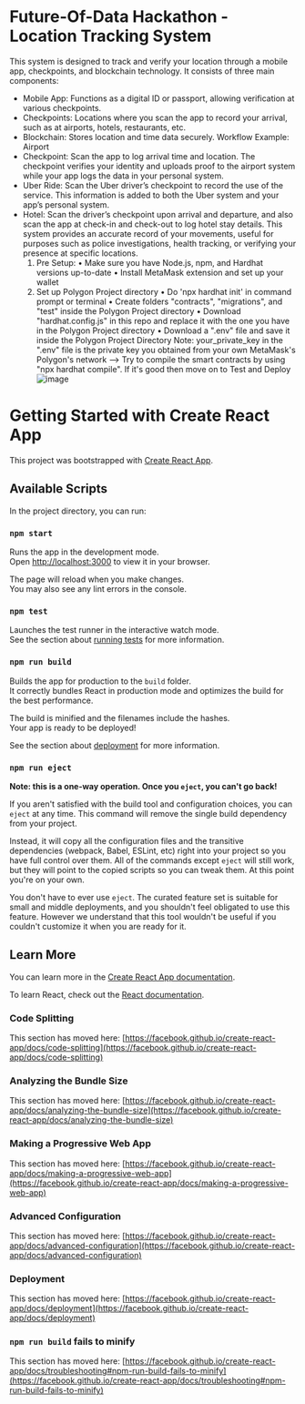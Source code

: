 # Future-Of-Data Hackathon - Location Tracking System
This system is designed to track and verify your location through a mobile app, checkpoints, and blockchain technology. It consists of three main components:
- Mobile App: Functions as a digital ID or passport, allowing verification at various checkpoints. 
- Checkpoints: Locations where you scan the app to record your arrival, such as at airports, hotels, restaurants, etc.
- Blockchain: Stores location and time data securely.
Workflow Example: Airport
- Checkpoint: Scan the app to log arrival time and location. The checkpoint verifies your identity and uploads proof to the airport system while your app logs the data in your personal system.
- Uber Ride: Scan the Uber driver’s checkpoint to record the use of the service. This information is added to both the Uber system and your app’s personal system.
- Hotel: Scan the driver’s checkpoint upon arrival and departure, and also scan the app at check-in and check-out to log hotel stay details. This system provides an accurate record of your movements, useful for purposes such as police investigations, health tracking, or verifying your presence at specific locations.
	1. Pre Setup:
	• Make sure you have Node.js, npm, and Hardhat versions up-to-date
	• Install MetaMask extension and set up your wallet
	2. Set up Polygon Project directory
	• Do 'npx hardhat init' in command prompt or terminal
	• Create folders "contracts", "migrations", and "test" inside the Polygon Project directory
	• Download "hardhat.config.js" in this repo and replace it with the one you have in the Polygon Project directory
	• Download a ".env" file and save it inside the Polygon Project Directory
Note: your_private_key in the ".env" file is the private key you obtained from your own MetaMask's Polygon's network
--> Try to compile the smart contracts by using "npx hardhat compile". If it's good then move on to Test and Deploy
![image](https://github.com/user-attachments/assets/b483ee80-86e0-46d9-bb19-0254e30f370a)

# Getting Started with Create React App

This project was bootstrapped with [Create React App](https://github.com/facebook/create-react-app).

## Available Scripts

In the project directory, you can run:

### `npm start`

Runs the app in the development mode.\
Open [http://localhost:3000](http://localhost:3000) to view it in your browser.

The page will reload when you make changes.\
You may also see any lint errors in the console.

### `npm test`

Launches the test runner in the interactive watch mode.\
See the section about [running tests](https://facebook.github.io/create-react-app/docs/running-tests) for more information.

### `npm run build`

Builds the app for production to the `build` folder.\
It correctly bundles React in production mode and optimizes the build for the best performance.

The build is minified and the filenames include the hashes.\
Your app is ready to be deployed!

See the section about [deployment](https://facebook.github.io/create-react-app/docs/deployment) for more information.

### `npm run eject`

**Note: this is a one-way operation. Once you `eject`, you can't go back!**

If you aren't satisfied with the build tool and configuration choices, you can `eject` at any time. This command will remove the single build dependency from your project.

Instead, it will copy all the configuration files and the transitive dependencies (webpack, Babel, ESLint, etc) right into your project so you have full control over them. All of the commands except `eject` will still work, but they will point to the copied scripts so you can tweak them. At this point you're on your own.

You don't have to ever use `eject`. The curated feature set is suitable for small and middle deployments, and you shouldn't feel obligated to use this feature. However we understand that this tool wouldn't be useful if you couldn't customize it when you are ready for it.

## Learn More

You can learn more in the [Create React App documentation](https://facebook.github.io/create-react-app/docs/getting-started).

To learn React, check out the [React documentation](https://reactjs.org/).

### Code Splitting

This section has moved here: [https://facebook.github.io/create-react-app/docs/code-splitting](https://facebook.github.io/create-react-app/docs/code-splitting)

### Analyzing the Bundle Size

This section has moved here: [https://facebook.github.io/create-react-app/docs/analyzing-the-bundle-size](https://facebook.github.io/create-react-app/docs/analyzing-the-bundle-size)

### Making a Progressive Web App

This section has moved here: [https://facebook.github.io/create-react-app/docs/making-a-progressive-web-app](https://facebook.github.io/create-react-app/docs/making-a-progressive-web-app)

### Advanced Configuration

This section has moved here: [https://facebook.github.io/create-react-app/docs/advanced-configuration](https://facebook.github.io/create-react-app/docs/advanced-configuration)

### Deployment

This section has moved here: [https://facebook.github.io/create-react-app/docs/deployment](https://facebook.github.io/create-react-app/docs/deployment)

### `npm run build` fails to minify

This section has moved here: [https://facebook.github.io/create-react-app/docs/troubleshooting#npm-run-build-fails-to-minify](https://facebook.github.io/create-react-app/docs/troubleshooting#npm-run-build-fails-to-minify)
